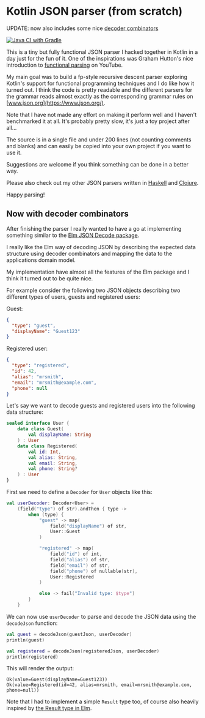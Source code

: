 # Kotlin JSON parser (from scratch)

UPDATE: now also includes some nice [decoder combinators](#now-with-decoder-combinators)

[![Java CI with Gradle](https://github.com/konnik/kotlin-json-parser/actions/workflows/gradle.yml/badge.svg)](https://github.com/konnik/kotlin-json-parser/actions/workflows/gradle.yml)

This is a tiny but fully functional JSON parser I hacked together in Kotlin in a
day just for the fun of it. One of the inspirations was Graham Hutton's nice introduction
to [functional parsing](https://www.youtube.com/watch?v=dDtZLm7HIJs) on YouTube.

My main goal was to build a fp-style recursive descent parser exploring
Kotlin's support for functional programming techniques and I do like
how it turned out. I think the code is pretty readable and the different parsers for the
grammar reads almost exactly as the corresponding grammar rules on [www.json.org](https://www.json.org/).

Note that I have not made any effort on making it perform well
and I haven't benchmarked it at all. It's probably pretty slow, it's just a
toy project after all...

The source is in a single file and under 200 lines (not counting comments and blanks)
and can easily be copied into your own project if you want to use it.

Suggestions are welcome if you think something can be done in a better way.

Please also check out my other JSON parsers written in [Haskell](https://github.com/konnik/haskell-json-parser/)
and [Clojure](https://github.com/konnik/clojure-json-parser/).

Happy parsing!

## Now with decoder combinators

After finishing the parser I really wanted to have a go at implementing something
similar to the [Elm JSON Decode package](https://package.elm-lang.org/packages/elm/json/latest/Json.Decode).

I really like the Elm way of decoding JSON by describing the expected data structure using
decoder combinators and mapping the data to the applications domain model.

My implementation have almost all the features of the Elm package and I think it turned out to
be quite nice.

For example consider the following two JSON objects describing two different types of users, guests and registered
users:

Guest:

```json
{
  "type": "guest",
  "displayName": "Guest123"
}
```

Registered user:

```json
{
  "type": "registered",
  "id": 42,
  "alias": "mrsmith",
  "email": "mrsmith@example.com",
  "phone": null
}
```

Let's say we want to decode guests and registered users into the following data structure:

```kotlin
sealed interface User {
    data class Guest(
        val displayName: String
    ) : User
    data class Registered(
        val id: Int,
        val alias: String,
        val email: String,
        val phone: String?
    ) : User
}
```

First we need to define a `Decoder` for `User` objects like this:

```kotlin
val userDecoder: Decoder<User> =
    (field("type") of str).andThen { type ->
        when (type) {
            "guest" -> map(
                field("displayName") of str,
                User::Guest
            )

            "registered" -> map(
                field("id") of int,
                field("alias") of str,
                field("email") of str,
                field("phone") of nullable(str),
                User::Registered
            )

            else -> fail("Invalid type: $type")
        }
    }
```

We can now use `userDecoder` to parse and decode the JSON data using the `decodeJson` function:

```kotlin
val guest = decodeJson(guestJson, userDecoder)
println(guest)

val registered = decodeJson(registeredJson, userDecoder)
println(registered)
```

This will render the output:

```text
Ok(value=Guest(displayName=Guest123))
Ok(value=Registered(id=42, alias=mrsmith, email=mrsmith@example.com, phone=null))
```

Note that I had to implement a simple `Result` type too, of course also heavily inspired
by [the Result type in Elm](https://package.elm-lang.org/packages/elm/core/latest/Result).

